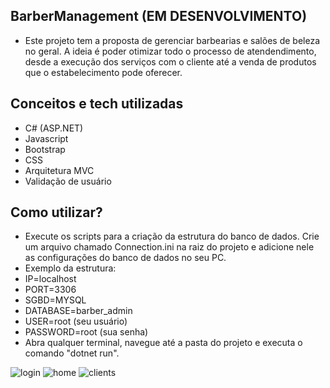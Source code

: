 ## BarberManagement (EM DESENVOLVIMENTO)

* Este projeto tem a proposta de gerenciar barbearias e salões de beleza no geral. A ideia é poder otimizar todo o processo de atendendimento, desde a execução dos serviços com o cliente
até a venda de produtos que o estabelecimento pode oferecer.

## Conceitos e tech utilizadas

* C# (ASP.NET)
* Javascript
* Bootstrap 
* CSS
* Arquitetura MVC
* Validação de usuário

## Como utilizar?

* Execute os scripts para a criação da estrutura do banco de dados. Crie um arquivo chamado Connection.ini na raiz do projeto e adicione nele as configurações do banco de dados no seu PC.
* Exemplo da estrutura: 
* IP=localhost
* PORT=3306
* SGBD=MYSQL
* DATABASE=barber_admin
* USER=root (seu usuário)
* PASSWORD=root (sua senha)
* Abra qualquer terminal, navegue até a pasta do projeto e executa o comando "dotnet run".


<div allign="center">
	<img src="https://github.com/user-attachments/assets/1d70bfa4-fb06-4693-9b0b-3eeac3b3cd05" alt="login"/>
	<img src="https://github.com/user-attachments/assets/0003aa66-2ac5-4cd7-924d-9d616333f745" alt="home"/>
	<img src="https://github.com/user-attachments/assets/0f669f19-d7e9-43dc-80bb-b8edd7b1dfa9" alt="clients"/>
</div>

